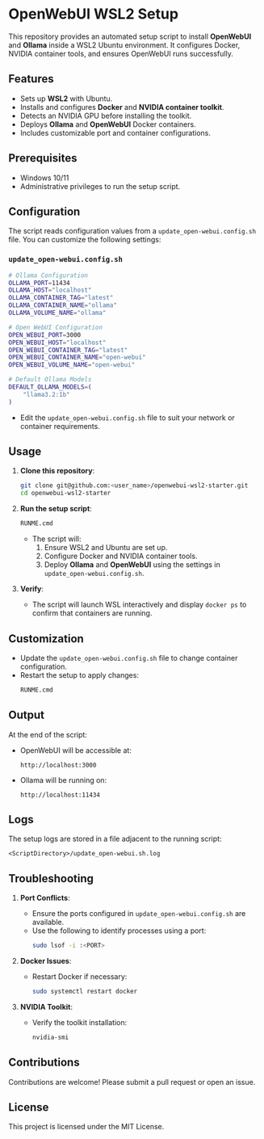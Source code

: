 # OpenWebUI WSL2 Setup

This repository provides an automated setup script to install **OpenWebUI** and **Ollama** inside a WSL2 Ubuntu environment. It configures Docker, NVIDIA container tools, and ensures OpenWebUI runs successfully.

## Features

- Sets up **WSL2** with Ubuntu.
- Installs and configures **Docker** and **NVIDIA container toolkit**.
- Detects an NVIDIA GPU before installing the toolkit.
- Deploys **Ollama** and **OpenWebUI** Docker containers.
- Includes customizable port and container configurations.

## Prerequisites

- Windows 10/11
- Administrative privileges to run the setup script.

## Configuration

The script reads configuration values from a `update_open-webui.config.sh` file. You can customize the following settings:

### `update_open-webui.config.sh`
```bash
# Ollama Configuration
OLLAMA_PORT=11434
OLLAMA_HOST="localhost"
OLLAMA_CONTAINER_TAG="latest"
OLLAMA_CONTAINER_NAME="ollama"
OLLAMA_VOLUME_NAME="ollama"

# Open WebUI Configuration
OPEN_WEBUI_PORT=3000
OPEN_WEBUI_HOST="localhost"
OPEN_WEBUI_CONTAINER_TAG="latest"
OPEN_WEBUI_CONTAINER_NAME="open-webui"
OPEN_WEBUI_VOLUME_NAME="open-webui"

# Default Ollama Models
DEFAULT_OLLAMA_MODELS=(
    "llama3.2:1b"
)
```

- Edit the `update_open-webui.config.sh` file to suit your network or container requirements.

## Usage

1. **Clone this repository**:
   ```bash
   git clone git@github.com:<user_name>/openwebui-wsl2-starter.git
   cd openwebui-wsl2-starter
   ```

2. **Run the setup script**:
   ```cmd
   RUNME.cmd
   ```

   - The script will:
     1. Ensure WSL2 and Ubuntu are set up.
     2. Configure Docker and NVIDIA container tools.
     3. Deploy **Ollama** and **OpenWebUI** using the settings in `update_open-webui.config.sh`.

3. **Verify**:
   - The script will launch WSL interactively and display `docker ps` to confirm that containers are running.

## Customization

- Update the `update_open-webui.config.sh` file to change container configuration.
- Restart the setup to apply changes:
   ```cmd
   RUNME.cmd
   ```

## Output

At the end of the script:
- OpenWebUI will be accessible at:
   ```
   http://localhost:3000
   ```
- Ollama will be running on:
   ```
   http://localhost:11434
   ```

## Logs

The setup logs are stored in a file adjacent to the running script:
```plaintext
<ScriptDirectory>/update_open-webui.sh.log
```

## Troubleshooting

1. **Port Conflicts**:
   - Ensure the ports configured in `update_open-webui.config.sh` are available.
   - Use the following to identify processes using a port:
     ```bash
     sudo lsof -i :<PORT>
     ```

2. **Docker Issues**:
   - Restart Docker if necessary:
     ```bash
     sudo systemctl restart docker
     ```

3. **NVIDIA Toolkit**:
   - Verify the toolkit installation:
     ```bash
     nvidia-smi
     ```

## Contributions

Contributions are welcome! Please submit a pull request or open an issue.

## License

This project is licensed under the MIT License.
